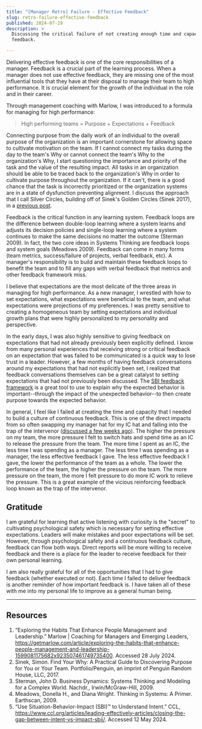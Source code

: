 ```yaml
---
title: "[Manager Retro] Failure - Effective Feedback"
slug: retro-failure-effective-feedback
published: 2024-07-29
description: >
  Discussing the critical failure of not creating enough time and capacity to deliver effective
  feedback. 

---
```


Delivering effective feedback is one of the core responsibilities of a manager. Feedback is a
crucial part of the learning process. When a manager does not use effective feedback, they are
missing one of the most influential tools that they have at their disposal to manage their team to
high performance. It is crucial element for the growth of the individual in the role and in their
career.

Through management coaching with Marlow, I was introduced to a formula for managing for high
performance: 

> High performing teams = Purpose + Expectations + Feedback

Connecting purpose from the daily work of an individual to the overall purpose of the organization
is an important cornerstone for allowing space to cultivate motivation on the team. If I cannot
connect my tasks during the day to the team's Why or cannot connect the team's Why to the
organization's Why, I start questioning the importance and priority of the task and the value of the
resulting impact. All tasks in an organization should be able to be traced back to the
organization's Why in order to cultivate purpose throughout the organization. If it can't, there is
a good chance that the task is incorrectly prioritized or the organization systems are in a state of
dysfunction preventing alignment. I discuss the approach that I call Silver Circles, building off of
Sinek's Golden Circles (Sinek 2017), in a [previous post](/posts/what-how-org-leadership). 

Feedback is the critical function in any learning system. Feedback loops are the difference between
double-loop learning where a system learns and adjusts its decision policies and single-loop
learning where a system continues to make the same decisions no matter the outcome (Sterman 2009).
In fact, the two core ideas in Systems Thinking are feedback loops and system goals (Meadows 2009).
Feedback can come in many forms (team metrics, success/failure of projects, verbal feedback, etc). A
manager's responsibility is to build and maintain these feedback loops to benefit the team and to
fill any gaps with verbal feedback that metrics and other feedback framework miss.

I believe that expectations are the most delicate of the three areas in managing for high
performance. As a new manager, I wrestled with how to set expectations, what expectations were
beneficial to the team, and what expectations were projections of my preferences. I was pretty
sensitive to creating a homogeneous team by setting expectations and individual growth plans that
were highly personalized to my personality and perspective. 

In the early days, I was also highly sensitive to giving feedback on expectations that had not
already previously been explicitly defined. I know from many personal experiences that receiving
strong or critical feedback on an expectation that was failed to be communicated is a quick way to
lose trust in a leader. However, a few months of having feedback conversations around my
expectations that had not explicitly been set, I realized that feedback conversations themselves can
be a great catalyst to setting expectations that had not previously been discussed. The 
[SBI feedback framework](https://www.ccl.org/articles/leading-effectively-articles/closing-the-gap-between-intent-vs-impact-sbii/)
is a great tool to use to explain why the expected behavior is important--through the impact of the
unexpected behavior--to then create purpose towards the expected behavior.

In general, I feel like I failed at creating the time and capacity that I needed to build a culture
of continuous feedback. This is one of the direct impacts from so often swapping my manager hat for my
IC hat and falling into the trap of the intervenor 
([discussed a few weeks ago](/posts/retro-failure-trap-of-intervenor)). The higher the pressure on
my team, the more pressure I felt to switch hats and spend time as an IC to release the pressure
from the team. The more time I spent as an IC, the less time I was spending as a manager. The less
time I was spending as a manager, the less effective feedback I gave. The less effective feedback I
gave, the lower the performance of the team as a whole. The lower the performance of the team, the
higher the pressure on the team. The more pressure on the team, the more I felt pressure to do more
IC work to relieve the pressure. This is a great example of the vicious reinforcing feedback loop
known as the trap of the intervenor.


## Gratitude

I am grateful for learning that active listening with curiosity is the "secret" to cultivating
psychological safety which is necessary for setting effective expectations. Leaders will make
mistakes and poor expectations will be set. However, through psychological safety and a continuous
feedback culture, feedback can flow both ways. Direct reports will be more willing to receive
feedback and there is a place for the leader to receive feedback for their own personal learning.

I am also really grateful for all of the opportunities that I had to give feedback (whether executed
or not). Each time I failed to deliver feedback is another reminder of how important feedback is. I
have taken all of these with me into my personal life to improve as a general human being. 

---

## Resources

1. “Exploring the Habits That Enhance People Management and Leadership.” Marlow | Coaching for Managers and Emerging Leaders, https://getmarlow.com/article/exploring-the-habits-that-enhance-people-management-and-leadership-1599081175682x923507461749735400. Accessed 28 July 2024.
2. Sinek, Simon. Find Your Why: A Practical Guide to Discovering Purpose for You or Your Team. Portfolio/Penguin, an imprint of Penguin Random House, LLC, 2017.
3. Sterman, John D. Business Dynamics: Systems Thinking and Modeling for a Complex World. Nachdr., Irwin/McGraw-Hill, 2009.
4. Meadows, Donella H., and Diana Wright. Thinking in Systems: A Primer. Earthscan, 2009.
5. “Use Situation-Behavior-Impact (SBI)™ to Understand Intent.” CCL, https://www.ccl.org/articles/leading-effectively-articles/closing-the-gap-between-intent-vs-impact-sbii/. Accessed 12 May 2024.
